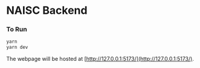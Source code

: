 # NAISC Backend

### To Run

```bash
yarn
yarn dev
```

The webpage will be hosted at [http://127.0.0.1:5173/](http://127.0.0.1:5173/).
